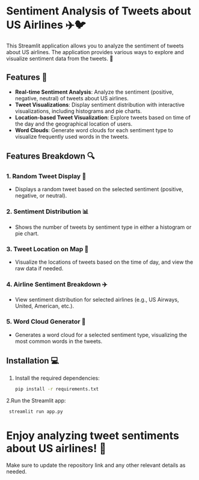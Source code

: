 # Sentiment Analysis of Tweets about US Airlines ✈️🐦

This Streamlit application allows you to analyze the sentiment of tweets about US airlines. The application provides various ways to explore and visualize sentiment data from the tweets. 🎉

## Features 🌟

- **Real-time Sentiment Analysis**: Analyze the sentiment (positive, negative, neutral) of tweets about US airlines.
- **Tweet Visualizations**: Display sentiment distribution with interactive visualizations, including histograms and pie charts.
- **Location-based Tweet Visualization**: Explore tweets based on time of the day and the geographical location of users.
- **Word Clouds**: Generate word clouds for each sentiment type to visualize frequently used words in the tweets.

## Features Breakdown 🔍

### 1. **Random Tweet Display 📜**
   - Displays a random tweet based on the selected sentiment (positive, negative, or neutral).

### 2. **Sentiment Distribution 📊**
   - Shows the number of tweets by sentiment type in either a histogram or pie chart.

### 3. **Tweet Location on Map 📍**
   - Visualize the locations of tweets based on the time of day, and view the raw data if needed.

### 4. **Airline Sentiment Breakdown ✈️**
   - View sentiment distribution for selected airlines (e.g., US Airways, United, American, etc.).

### 5. **Word Cloud Generator 💭**
   - Generates a word cloud for a selected sentiment type, visualizing the most common words in the tweets.

## Installation 💻

1. Install the required dependencies:
    ```bash
    pip install -r requirements.txt
    
2.Run the Streamlit app: 
   ```bash
    streamlit run app.py
 ```

# Enjoy analyzing tweet sentiments about US airlines! 🚀

Make sure to update the repository link and any other relevant details as needed.




